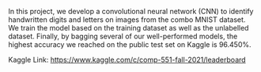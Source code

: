 In this project, we develop a convolutional neural network (CNN) to identify handwritten digits and letters on images from the combo MNIST dataset. We train the model based on the training dataset as well as the unlabelled dataset. Finally, by bagging several of our well-performed models, the highest accuracy we reached on the public test set on Kaggle is 96.450\%.

Kaggle Link: https://www.kaggle.com/c/comp-551-fall-2021/leaderboard
